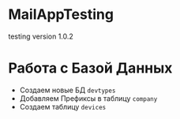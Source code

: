 # MailAppTesting
testing version 1.0.2

# Работа с Базой Данных
* Создаем новые БД `devtypes`
* Добавляем Префиксы в таблицу `company`
* Создаем таблицу `devices`